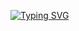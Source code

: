 [![Typing SVG](https://readme-typing-svg.demolab.com?font=Fira+Code&duration=2500&pause=500&color=2AF71D&multiline=true&width=435&separator=%3C&lines=whosThisGuy();%3C%22Nathan+-+Software+Engineer+%3A+D%22)](https://git.io/typing-svg)





